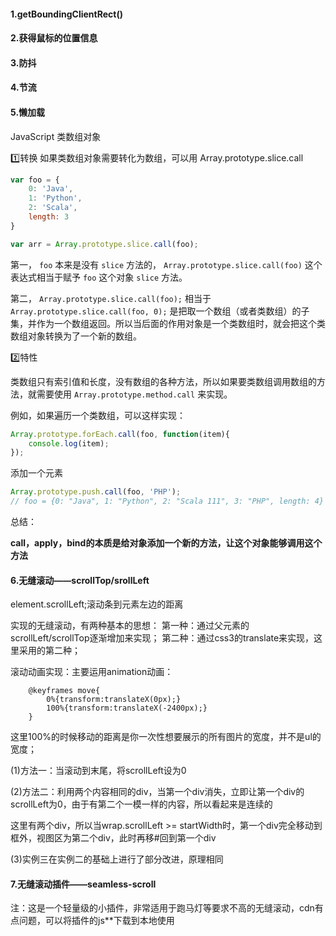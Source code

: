 #### 1.getBoundingClientRect()

#### 2.获得鼠标的位置信息

#### 3.防抖

#### 4.节流

#### 5.懒加载

JavaScript 类数组对象

1️⃣转换
如果类数组对象需要转化为数组，可以用 Array.prototype.slice.call

```javascript
var foo = {
    0: 'Java',
    1: 'Python',
    2: 'Scala',
    length: 3
}

var arr = Array.prototype.slice.call(foo);
```

第一， `foo` 本来是没有 `slice` 方法的， `Array.prototype.slice.call(foo)` 这个表达式相当于赋予 `foo` 这个对象 `slice` 方法。

第二， `Array.prototype.slice.call(foo);` 相当于 `Array.prototype.slice.call(foo, 0);` 是把取一个数组（或者类数组）的子集，并作为一个数组返回。所以当后面的作用对象是一个类数组时，就会把这个类数组对象转换为了一个新的数组。

2️⃣特性

类数组只有索引值和长度，没有数组的各种方法，所以如果要类数组调用数组的方法，就需要使用 `Array.prototype.method.call` 来实现。

例如，如果遍历一个类数组，可以这样实现：

```javascript
Array.prototype.forEach.call(foo, function(item){
    console.log(item);
});
```

添加一个元素

```javascript
Array.prototype.push.call(foo, 'PHP');
// foo = {0: "Java", 1: "Python", 2: "Scala 111", 3: "PHP", length: 4}
```

总结：

**call，apply，bind的本质是给对象添加一个新的方法，让这个对象能够调用这个方法**

#### 6.无缝滚动——scrollTop/srollLeft

element.scrollLeft;滚动条到元素左边的距离

实现的无缝滚动，有两种基本的思想：
第一种：通过父元素的scrollLeft/scrollTop逐渐增加来实现；
第二种：通过css3的translate来实现，这里采用的第二种；

滚动动画实现：主要运用animation动画：

```
    @keyframes move{
		0%{transform:translateX(0px);}
		100%{transform:translateX(-2400px);}
    }
```

这里100%的时候移动的距离是你一次性想要展示的所有图片的宽度，并不是ul的宽度；

(1)方法一：当滚动到末尾，将scrollLeft设为0

(2)方法二：利用两个内容相同的div，当第一个div消失，立即让第一个div的scrollLeft为0，由于有第二个一模一样的内容，所以看起来是连续的

这里有两个div，所以当wrap.scrollLeft >= startWidth时，第一个div完全移动到框外，视图区为第二个div，此时再移#回到第一个div

(3)实例三在实例二的基础上进行了部分改进，原理相同

#### 7.无缝滚动插件——seamless-scroll

注：这是一个轻量级的小插件，非常适用于跑马灯等要求不高的无缝滚动，cdn有点问题，可以将插件的js**下载到本地使用